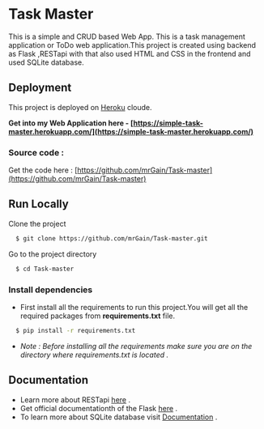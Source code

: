 
# Task Master

This is a simple and CRUD based Web App. This is a task management application or ToDo web application.This project is created using backend as Flask ,RESTapi  with that also used HTML and CSS in the frontend and used SQLite database.


## Deployment

This project is deployed on [Heroku](https://www.heroku.com/) cloude.

 **Get into my Web Application here - [https://simple-task-master.herokuapp.com/](https://simple-task-master.herokuapp.com/)**


### Source code :

Get the code here : [https://github.com/mrGain/Task-master](https://github.com/mrGain/Task-master)



  
## Run Locally

Clone the project

```bash
  $ git clone https://github.com/mrGain/Task-master.git
```

Go to the project directory

```bash
  $ cd Task-master
```

### Install dependencies


- First install all the requirements to run this project.You will get all the required packages from **requirements.txt** file.
```bash
  $ pip install -r requirements.txt
```
  - *Note : Before installing all the requirements make sure you are on the directory where requirements.txt is located .*



  

  

  
## Documentation

- Learn more about RESTapi [here](https://flask.palletsprojects.com/) .
- Get official documentationth of the Flask [here](https://restfulapi.net/) .
- To learn more about SQLite database visit [Documentation](https://www.sqlite.org/) .
